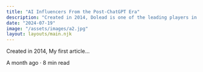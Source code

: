 ```yaml
---
title: "AI Influencers From the Post-ChatGPT Era"
description: "Created in 2014, Dolead is one of the leading players in customer acquisition across paid channels..."
date: "2024-07-19"
image: "/assets/images/a2.jpg" 
layout: layouts/main.njk
---
```


Created in 2014, My first article...

A month ago · 8 min read
